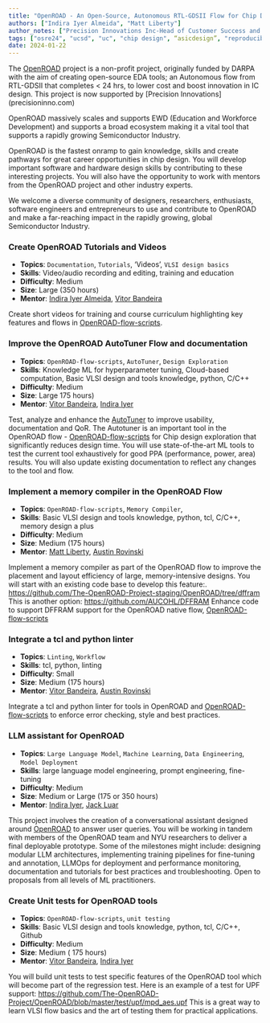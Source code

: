 ```yaml
---
title: "OpenROAD - An Open-Source, Autonomous RTL-GDSII Flow for Chip Design"
authors: ["Indira Iyer Almeida", "Matt Liberty"]
author_notes: ["Precision Innovations Inc-Head of Customer Success and Outreach", "V.P Engineering, Precision Innovations- Technical head OpenROAD"]
tags: ["osre24", "ucsd", "uc", "chip design", “asicdesign”, "reproducibility"]
date: 2024-01-22
---
```


The [OpenROAD](https://theopenroadproject.org) project is a non-profit project, originally funded by DARPA with the aim of creating open-source EDA tools; an Autonomous flow from RTL-GDSII that completes < 24 hrs,  to lower cost and boost innovation in IC design. This project is now supported by [Precision Innovations] (precisioninno.com)  

OpenROAD massively scales and supports EWD (Education and Workforce Development) and supports a broad ecosystem making it a vital tool that supports a rapidly growing Semiconductor Industry. 

OpenROAD is the fastest onramp to gain knowledge, skills and create pathways for great career opportunities in chip design. You will develop important software and hardware design skills by contributing to these interesting projects. You will also have the opportunity to work with mentors from the OpenROAD project and other industry experts.

We welcome a diverse community of designers, researchers, enthusiasts, software engineers and entrepreneurs to use and contribute to OpenROAD and make a far-reaching impact in the rapidly growing, global Semiconductor Industry.

### Create OpenROAD Tutorials and Videos 

  * **Topics**: `Documentation`, `Tutorials`, ‘Videos’, `VLSI design basics`
  * **Skills**:  Video/audio recording and editing, training and education
  * **Difficulty**: Medium
  * **Size**:  Large (350 hours)
  * **Mentor**: [Indira Iyer Almeida](mailto:iiyer@precisioninno.com), [Vitor Bandeira](mailto:vvbandeira@precisioninno.com)

Create short videos for training and course curriculum highlighting key features and flows in  [OpenROAD-flow-scripts](https://github.com/The-OpenROAD-Project/OpenROAD-flow-scripts). 

### Improve the OpenROAD AutoTuner Flow and documentation
 * **Topics**: `OpenROAD-flow-scripts`, `AutoTuner`, `Design Exploration`
  * **Skills**: Knowledge ML for hyperparameter tuning, Cloud-based computation, Basic VLSI design and tools knowledge, python, C/C++
  * **Difficulty**: Medium
  * **Size**: Large 175 hours) 
  * **Mentor**: [Vitor Bandeira](mailto:vbandeira@precisioninno.com), [Indira Iyer ](mailto:iiyer@precisioninno.com)

Test, analyze and enhance the [AutoTuner](https://openroad-flow-scripts.readthedocs.io/en/latest/user/InstructionsForAutoTuner.html) to improve usability, documentation and QoR. The Autotuner is an important tool in the OpenROAD flow - [OpenROAD-flow-scripts](https://github.com/The-OpenROAD-Project/OpenROAD-flow-scripts) for Chip design exploration that significantly reduces design time.  You will use state-of-the-art ML tools to test the current tool exhaustively for good PPA (performance, power, area) results. You will also update existing documentation to reflect any changes to the tool and flow.

### Implement a memory compiler in the OpenROAD Flow
 * **Topics**: `OpenROAD-flow-scripts`, `Memory Compiler`, 
  * **Skills**: Basic VLSI design and tools knowledge, python, tcl,  C/C++, memory design a plus
  * **Difficulty**: Medium
  * **Size**: Medium (175 hours) 
  * **Mentor**: [Matt Liberty](mailto:mliberty@precisioninno.com), [Austin Rovinski ](mailto:rovinski@nyu.edu)

Implement a memory compiler as part of the OpenROAD flow to improve the placement and layout efficiency of large, memory-intensive designs. You will start with an existing code base to develop this feature:. https://github.com/The-OpenROAD-Project-staging/OpenROAD/tree/dffram
This is another option: https://github.com/AUCOHL/DFFRAM
Enhance code to support DFFRAM support for the OpenROAD native flow, [OpenROAD-flow-scripts](https://github.com/The-OpenROAD-Project/OpenROAD-flow-scripts)

### Integrate a tcl and python linter 

  * **Topics**: `Linting`, `Workflow`
  * **Skills**: tcl,  python, linting
  * **Difficulty**: Small
  * **Size**: Medium  (175 hours) 
  * **Mentor**: [Vitor Bandeira](mailto:vvbandiera@precisioninno.com), [Austin Rovinski ](mailto:rovinski@nyu.edu)

Integrate a tcl and python linter for tools in OpenROAD and [OpenROAD-flow-scripts](https://github.com/The-OpenROAD-Project/OpenROAD-flow-scripts) to enforce error checking, style and best practices.


### LLM assistant for OpenROAD

  * **Topics**: `Large Language Model`, `Machine Learning`, `Data Engineering`, `Model Deployment`
  * **Skills**:  large language model engineering, prompt engineering, fine-tuning
  * **Difficulty**: Medium
  * **Size**: Medium or Large (175 or 350 hours) 
  * **Mentor**: [Indira Iyer](mailto:iiyer@precisioninno.com), [Jack Luar](mailto:espsluar@gmail.com) 

This project involves the creation of a conversational assistant designed around [OpenROAD](https://github.com/The-OpenROAD-Project/OpenROAD) to answer user queries. You will be working in tandem with members of the OpenROAD team and NYU researchers to deliver a final deployable prototype. Some of the milestones might include: designing modular LLM architectures, implementing training pipelines for fine-tuning and annotation, LLMOps for deployment and performance monitoring, documentation and tutorials for best practices and troubleshooting. Open to proposals from all levels of ML practitioners.

### Create Unit tests for OpenROAD tools
 * **Topics**: `OpenROAD-flow-scripts`, `unit testing`
  * **Skills**: Basic VLSI design and tools knowledge, python, tcl,  C/C++, Github
  * **Difficulty**: Medium
  * **Size**: Medium ( 175 hours) 
  * **Mentor**: [Vitor Bandeira](mailto:vvbandiera@precisioninno.com), [Indira Iyer ](mailto:iiyer@precisioninno.com)

You will build unit tests to test specific features of the OpenROAD tool which will become part of the regression test. Here is an example of a test for UPF support: https://github.com/The-OpenROAD-Project/OpenROAD/blob/master/test/upf/mpd_aes.upf
This is a great way to learn VLSI flow basics and the art of testing them for practical applications.

